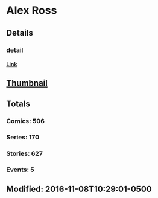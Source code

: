 # Alex  Ross 
## Details
### detail
#### [Link](http://marvel.com/comics/creators/63/alex_ross?utm_campaign=apiRef&utm_source=225578a89fc76f3d20fbffda5d17a88d)
## [Thumbnail](http://i.annihil.us/u/prod/marvel/i/mg/9/90/4bc473d2f18f6.jpg)
## Totals
### Comics: 506
### Series: 170
### Stories: 627
### Events: 5
## Modified: 2016-11-08T10:29:01-0500